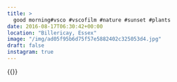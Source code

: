 ```yaml
---
title: >
  good morning#vsco #vscofilm #nature #sunset #plants
date: 2016-08-17T06:30:42+00:00
location: "Billericay, Essex"
image: "/img/ad05f95b6d75f57e5882402c325053d4.jpg"
draft: false
instagram: true
---
```


{{<photo src="/img/ad05f95b6d75f57e5882402c325053d4.jpg">}}
